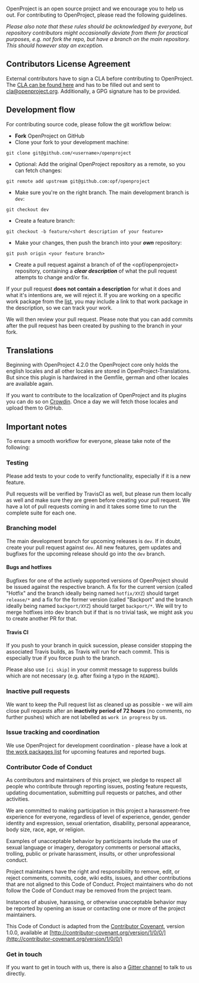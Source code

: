 OpenProject is an open source project and we encourage you to help us out.
For contributing to OpenProject, please read the following guidelines.

*Please also note that these rules should be acknowledged by everyone,
but repository contributors might occasionally deviate from them for practical purposes,
e.g. not fork the repo, but have a branch on the main repository.
This should however stay an exception.*

## Contributors License Agreement

External contributors have to sign a CLA before contributing to OpenProject.
The [CLA can be found here](https://www.openproject.org/wp-content/uploads/2014/09/OPF-Contributor-License-Agreement_v.2.pdf)
and has to be filled out and sent to cla@openproject.org.
Additionally, a GPG signature has to be provided.

## Development flow

For contributing source code, please follow the git workflow below:

- **Fork** OpenProject on GitHub
- Clone your fork to your development machine:

```
git clone git@github.com/<username>/openproject
```

- Optional: Add the original OpenProject repository as a remote, so you can fetch changes:

```
git remote add upstream git@github.com:opf/openproject
```

- Make sure you're on the right branch. The main development branch is `dev`:

```
git checkout dev
```

- Create a feature branch:

```
git checkout -b feature/<short description of your feature>
```

- Make your changes, then push the branch into your ***own*** repository:

```
git push origin <your feature branch>
```

- Create a pull request against a branch of of the <opf/openproject> repository, containing a ***clear description*** of what the pull request attempts to change and/or fix.

If your pull request **does not contain a description** for what it does and what it's intentions are,
we will reject it.
If you are working on a specific work package from the [list](https://community.openproject.org/projects/openproject/work_packages?query_props=%7B%22c%22:%5B%22type%22,%22status%22,%22subject%22,%22assigned_to%22%5D,%22t%22:%22parent:desc%22,%22f%22:%5B%7B%22n%22:%22status_id%22,%22o%22:%22!%22,%22t%22:%22list_status%22,%22v%22:%5B%2217%22,%2223%22,%223%22,%2214%22,%226%22%5D%7D%5D,%22pa%22:1,%22pp%22:20%7D),
you may include a link to that work package in the description, so we can track your work.

We will then review your pull request.
Please note that you can add commits after the pull request has been created by pushing
to the branch in your fork.

## Translations

Beginning with OpenProject 4.2.0 the OpenProject core only holds the
english locales and all other locales are stored in
OpenProject-Translations. But since this plugin is hardwired in the
Gemfile, german and other locales are available again.

If you want to contribute to the localization of OpenProject and its
plugins you can do so on [Crowdin](https://crowdin.com/projects/opf).
Once a day we will fetch those locales and upload them to GitHub.

## Important notes

To ensure a smooth workflow for everyone, please take note of the following:

### Testing

Please add tests to your code to verify functionality, especially if it is a new feature.

Pull requests will be verified by TravisCI as well,
but please run them locally as well and make sure they are green before creating your pull request.
We have a lot of pull requests coming in and it takes some time to run the complete suite for each one.

### Branching model

The main development branch for upcoming releases is `dev`.
If in doubt, create your pull request against `dev`.
All new features, gem updates and bugfixes for the upcoming release should go into the `dev` branch.

#### Bugs and hotfixes

Bugfixes for one of the actively supported versions of OpenProject
should be issued against the respective branch.
A fix for the current version (called "Hotfix" and the branch ideally being named `hotfix/XYZ`)
should target `release/*` and a fix for the former version
(called "Backport" and the branch ideally being named `backport/XYZ`)
should target `backport/*`. We will try to merge hotfixes into dev branch
but if that is no trivial task, we might ask you to create another PR for that.

#### Travis CI

If you push to your branch in quick sucession, please consider stopping the associated Travis builds,
as Travis will run for each commit. This is especially true if you force push to the branch.

Please also use `[ci skip]` in your commit message to suppress builds which are not necessary
(e.g. after fixing a typo in the `README`).

### Inactive pull requests

We want to keep the Pull request list as cleaned up as possible - we will aim close pull requests
after an **inactivity period of 72 hours** (no comments, no further pushes)
which are not labelled as `work in progress` by us.

### Issue tracking and coordination

We use OpenProject for development coordination - please have a look at
[the work packages list](https://community.openproject.org/projects/openproject/work_packages?query_props=%7B%22c%22:%5B%22type%22,%22status%22,%22subject%22,%22assigned_to%22%5D,%22t%22:%22parent:desc%22,%22f%22:%5B%7B%22n%22:%22status_id%22,%22o%22:%22!%22,%22t%22:%22list_status%22,%22v%22:%5B%2217%22,%2223%22,%223%22,%2214%22,%226%22%5D%7D%5D,%22pa%22:1,%22pp%22:20%7D)
for upcoming features and reported bugs.

### Contributor Code of Conduct

As contributors and maintainers of this project, we pledge to respect all people
who contribute through reporting issues, posting feature requests,
updating documentation, submitting pull requests or patches, and other activities.

We are committed to making participation in this project a harassment-free experience for everyone,
regardless of level of experience, gender, gender identity and expression, sexual orientation,
disability, personal appearance, body size, race, age, or religion.

Examples of unacceptable behavior by participants include the use of sexual language
or imagery, derogatory comments or personal attacks, trolling, public or private harassment,
insults, or other unprofessional conduct.

Project maintainers have the right and responsibility to remove, edit, or reject comments, commits,
code, wiki edits, issues, and other contributions that are not aligned to this Code of Conduct.
Project maintainers who do not follow the Code of Conduct may be removed from the project team.

Instances of abusive, harassing, or otherwise unacceptable behavior may be reported
by opening an issue or contacting one or more of the project maintainers.

This Code of Conduct is adapted from the
[Contributor Covenant](http:contributor-covenant.org),
version 1.0.0, available at
[http://contributor-covenant.org/version/1/0/0/](http://contributor-covenant.org/version/1/0/0/)

### Get in touch

If you want to get in touch with us, there is also a
[Gitter channel](https://gitter.im/opf/openproject) to talk to us directly.
